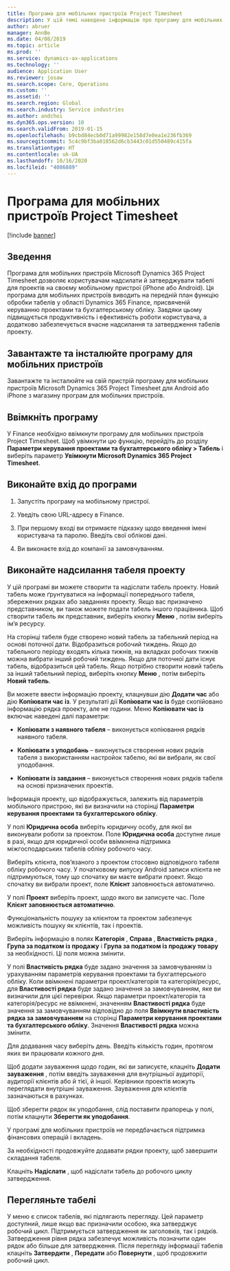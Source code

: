 ```yaml
---
title: Програма для мобільних пристроїв Project Timesheet
description: У цій темі наведено інформацію про програму для мобільних пристроїв Microsoft Dynamics 365 Project Timesheet. Програма для мобільних пристроїв Project Timesheet дозволяє користувачам надсилати й затверджувати табелі для проектів на своєму мобільному пристрої.
author: abruer
manager: AnnBe
ms.date: 04/08/2019
ms.topic: article
ms.prod: ''
ms.service: dynamics-ax-applications
ms.technology: ''
audience: Application User
ms.reviewer: josaw
ms.search.scope: Core, Operations
ms.custom: ''
ms.assetid: ''
ms.search.region: Global
ms.search.industry: Service industries
ms.author: andchoi
ms.dyn365.ops.version: 10
ms.search.validFrom: 2019-01-15
ms.openlocfilehash: b9cbd84ecb0d71a99982e158d7e0ea1e236fb369
ms.sourcegitcommit: 5c4c9bf3ba018562d6cb3443c01d550489c415fa
ms.translationtype: HT
ms.contentlocale: uk-UA
ms.lasthandoff: 10/16/2020
ms.locfileid: "4086889"
---
```

# <a name="project-timesheet-mobile-application"></a>Програма для мобільних пристроїв Project Timesheet

[!include [banner](../includes/banner.md)]

## <a name="overview"></a>Зведення

Програма для мобільних пристроїв Microsoft Dynamics 365 Project Timesheet дозволяє користувачам надсилати й затверджувати табелі для проектів на своєму мобільному пристрої (iPhone або Android). Ця програма для мобільних пристроїв виводить на передній план функцію обробки табелів у області Dynamics 365 Finance, присвяченій керуванню проектами та бухгалтерському обліку. Завдяки цьому підвищується продуктивність і ефективність роботи користувача, а додатково забезпечується вчасне надсилання та затвердження табелів проекту.

## <a name="download-and-install-the-mobile-app"></a>Завантажте та інсталюйте програму для мобільних пристроїв

Завантажте та інсталюйте на свій пристрій програму для мобільних пристроїв Microsoft Dynamics 365 Project Timesheet для Android або iPhone з магазину програм для мобільних пристроїв.

## <a name="enable-the-app"></a>Ввімкніть програму 

У Finance необхідно ввімкнути програму для мобільних пристроїв Project Timesheet. Щоб увімкнути цю функцію, перейдіть до розділу **Параметри керування проектами та бухгалтерського обліку \> Табель** і виберіть параметр **Увімкнути Microsoft Dynamics 365 Project Timesheet**.

## <a name="sign-in-to-the-app"></a>Виконайте вхід до програми

1.  Запустіть програму на мобільному пристрої.

2.  Уведіть свою URL-адресу в Finance.

3.  При першому вході ви отримаєте підказку щодо введення імені користувача та паролю. Введіть свої облікові дані.

4.  Ви виконаєте вхід до компанії за замовчуванням.

## <a name="submit-a-project-timesheet"></a>Виконайте надсилання табеля проекту

У цій програмі ви можете створити та надіслати табель проекту. Новий табель може ґрунтуватися на інформації попереднього табеля, збережених рядках або завданнях проекту. Якщо вас призначено представником, ви також можете подати табель іншого працівника. Щоб створити табель як представник, виберіть кнопку **Меню** , потім виберіть ім’я ресурсу.

На сторінці табеля буде створено новий табель за табельний період на основі поточної дати. Відобразиться робочий тиждень. Якщо до табельного періоду входять кілька тижнів, на вкладках робочих тижнів можна вибрати інший робочий тиждень.
Якщо для поточної дати існує табель, відобразиться цей табель. Якщо потрібно створити новий табель за інший табельний період, виберіть кнопку **Меню** , потім виберіть **Новий табель**.

Ви можете ввести інформацію проекту, клацнувши дію **Додати час** або дію **Копіювати час із**. У результаті дії **Копіювати час із** буде скопійовано інформацію рядка проекту, але не години. Меню **Копіювати час із** включає наведені далі параметри:

- **Копіювати з наявного табеля** – виконується копіювання рядків наявного табеля.

- **Копіювати з уподобань** – виконується створення нових рядків табеля з використанням настройок табелю, які ви вибрали, як свої уподобання.

- **Копіювати із завдання** – виконується створення нових рядків табеля на основі призначених проектів.

Інформація проекту, що відображується, залежить від параметрів мобільного пристрою, які ви визначили на сторінці **Параметри керування проектами та бухгалтерського обліку**.

У полі **Юридична особа** виберіть юридичну особу, для якої ви виконували роботи за проектом. Поле **Юридична особа** доступне лише в разі, якщо для юридичної особи ввімкнена підтримка міжгосподарських табелів обліку робочого часу.

Виберіть клієнта, пов’язаного з проектом стосовно відповідного табеля обліку робочого часу. У початковому випуску Android записи клієнта не підтримуються, тому що спочатку ви маєте вибрати проект. Якщо спочатку ви вибрали проект, поле **Клієнт** заповнюється автоматично.

У полі **Проект** виберіть проект, щодо якого ви записуєте час. Поле **Клієнт заповнюється автоматично**.

Функціональність пошуку за клієнтом та проектом забезпечує можливість пошуку як клієнтів, так і проектів.

Виберіть інформацію в полях **Категорія** , **Справа** , **Властивість рядка** , **Група за податком із продажу** і **Група за податком із продажу товару** за необхідності. Ці поля можна змінити.

У полі **Властивість рядка** буде задано значення за замовчуванням із урахуванням параметрів керування проектами та бухгалтерського обліку. Коли ввімкнені параметри проект/категорія та категорія/ресурс, для **Властивості рядка** буде задано значення за замовчуванням, яке ви визначили для цієї перевірки. Якщо параметри проект/категорія та категорія/ресурс не ввімкнені, значенням **Властивості рядка** буде значення за замовчуванням відповідно до поля **Ввімкнути властивість рядка за замовчуванням** на сторінці **Параметри керування проектами та бухгалтерського обліку**. Значення **Властивості рядка** можна змінити.

Для додавання часу виберіть день. Введіть кількість годин, протягом яких ви працювали кожного дня.

Щоб додати зауваження щодо годин, які ви записуєте, клацніть **Додати зауваження** , потім введіть зауваження для внутрішньої аудиторії, аудиторії клієнтів або й тієї, й іншої.
Керівники проектів можуть переглядати внутрішні зауваження. Зауваження для клієнтів зазначаються в рахунках.

Щоб зберегти рядок як уподобання, слід поставити прапорець у полі, потім клацнути **Зберегти як уподобання**.

У програмі для мобільних пристроїв не передбачається підтримка фінансових операцій і вкладень.

За необхідності продовжуйте додавати рядки проекту, щоб завершити складання табеля.

Клацніть **Надіслати** , щоб надіслати табель до робочого циклу затвердження.

## <a name="review-timesheets"></a>Перегляньте табелі

У меню є список табелів, які підлягають перегляду. Цей параметр доступний, лише якщо вас призначили особою, яка затверджує робочий цикл. Підтримується затвердження як заголовків, так і рядків. Затвердження рівня рядка забезпечує можливість позначити один рядок або більше для затвердження. Після перегляду інформації табелів клацніть **Затвердити** , **Передати** або **Повернути** , щоб продовжити робочий цикл.
